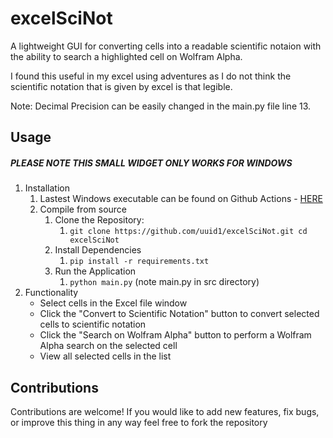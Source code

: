 # excelSciNot

A lightweight GUI for converting cells into a readable scientific notaion with the ability to search a highlighted cell on Wolfram Alpha.

I found this useful in my excel using adventures as I do not think the scientific notation that is given by excel is that legible.

Note: Decimal Precision can be easily changed in the main.py file line 13.

## Usage

##### PLEASE NOTE THIS SMALL WIDGET ONLY WORKS FOR WINDOWS

1. Installation
   1. Lastest Windows executable can be found on Github Actions - [HERE](https://github.com/uuid1/excelSciNot/actions/runs/8309722154/artifacts/1332131231 "windows executable")
   2. Compile from source
      1. Clone the Repository:
         1. `git clone https://github.com/uuid1/excelSciNot.git
            cd excelSciNot`
      2. Install Dependencies
         1. `pip install -r requirements.txt`
      3. Run the Application
         1. `python main.py` (note main.py in src directory)
2. Functionality
   * Select cells in the Excel file window
   * Click the "Convert to Scientific Notation" button to convert selected cells to scientific notation
   * Click the "Search on Wolfram Alpha" button to perform a Wolfram Alpha search on the selected cell
   * View all selected cells in the list

## Contributions

Contributions are welcome! If you would like to add new features, fix bugs, or improve this thing in any way feel free to fork the repository
